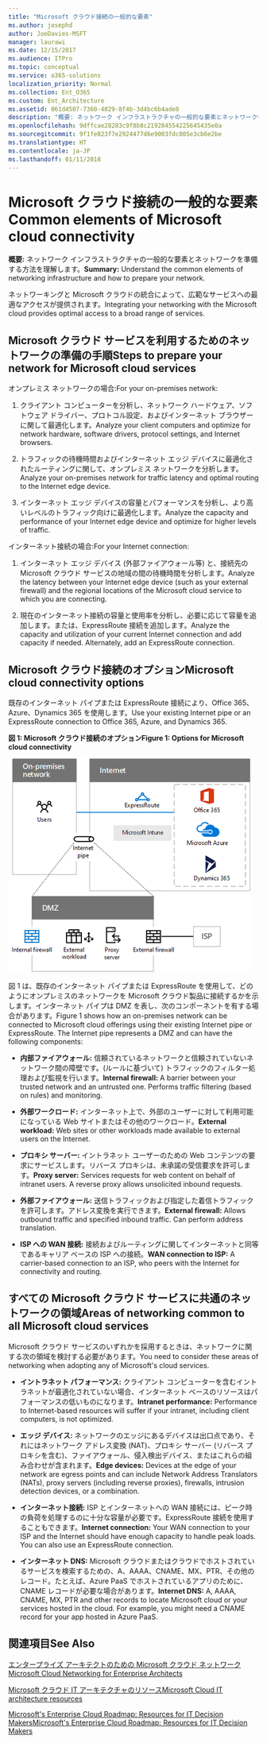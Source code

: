 ```yaml
---
title: "Microsoft クラウド接続の一般的な要素"
ms.author: josephd
author: JoeDavies-MSFT
manager: laurawi
ms.date: 12/15/2017
ms.audience: ITPro
ms.topic: conceptual
ms.service: o365-solutions
localization_priority: Normal
ms.collection: Ent_O365
ms.custom: Ent_Architecture
ms.assetid: 061d4507-7360-4029-8f4b-3d4bc6b4ade0
description: "概要: ネットワーク インフラストラクチャの一般的な要素とネットワークを準備する方法を理解します。"
ms.openlocfilehash: 9dffcae28283c9f8b8c219284554225645435e0a
ms.sourcegitcommit: 9f1fe023f7e2924477d6e9003fdc805e3cb6e2be
ms.translationtype: HT
ms.contentlocale: ja-JP
ms.lasthandoff: 01/11/2018
---
```

# <a name="common-elements-of-microsoft-cloud-connectivity"></a><span data-ttu-id="5c14e-103">Microsoft クラウド接続の一般的な要素</span><span class="sxs-lookup"><span data-stu-id="5c14e-103">Common elements of Microsoft cloud connectivity</span></span>

 <span data-ttu-id="5c14e-104">**概要:** ネットワーク インフラストラクチャの一般的な要素とネットワークを準備する方法を理解します。</span><span class="sxs-lookup"><span data-stu-id="5c14e-104">**Summary:** Understand the common elements of networking infrastructure and how to prepare your network.</span></span>
  
<span data-ttu-id="5c14e-105">ネットワーキングと Microsoft クラウドの統合によって、広範なサービスへの最適なアクセスが提供されます。</span><span class="sxs-lookup"><span data-stu-id="5c14e-105">Integrating your networking with the Microsoft cloud provides optimal access to a broad range of services.</span></span>
  
## <a name="steps-to-prepare-your-network-for-microsoft-cloud-services"></a><span data-ttu-id="5c14e-106">Microsoft クラウド サービスを利用するためのネットワークの準備の手順</span><span class="sxs-lookup"><span data-stu-id="5c14e-106">Steps to prepare your network for Microsoft cloud services</span></span>
<span data-ttu-id="5c14e-107"><a name="steps"> </a></span><span class="sxs-lookup"><span data-stu-id="5c14e-107"><a name="steps"> </a></span></span>

<span data-ttu-id="5c14e-108">オンプレミス ネットワークの場合:</span><span class="sxs-lookup"><span data-stu-id="5c14e-108">For your on-premises network:</span></span>
  
1. <span data-ttu-id="5c14e-109">クライアント コンピューターを分析し、ネットワーク ハードウェア、ソフトウェア ドライバー、プロトコル設定、およびインターネット ブラウザーに関して最適化します。</span><span class="sxs-lookup"><span data-stu-id="5c14e-109">Analyze your client computers and optimize for network hardware, software drivers, protocol settings, and Internet browsers.</span></span>
    
2. <span data-ttu-id="5c14e-110">トラフィックの待機時間およびインターネット エッジ デバイスに最適化されたルーティングに関して、オンプレミス ネットワークを分析します。</span><span class="sxs-lookup"><span data-stu-id="5c14e-110">Analyze your on-premises network for traffic latency and optimal routing to the Internet edge device.</span></span>
    
3. <span data-ttu-id="5c14e-111">インターネット エッジ デバイスの容量とパフォーマンスを分析し、より高いレベルのトラフィック向けに最適化します。</span><span class="sxs-lookup"><span data-stu-id="5c14e-111">Analyze the capacity and performance of your Internet edge device and optimize for higher levels of traffic.</span></span>
    
<span data-ttu-id="5c14e-112">インターネット接続の場合:</span><span class="sxs-lookup"><span data-stu-id="5c14e-112">For your Internet connection:</span></span>
  
1. <span data-ttu-id="5c14e-113">インターネット エッジ デバイス (外部ファイアウォール等) と、接続先の Microsoft クラウド サービスの地域の間の待機時間を分析します。</span><span class="sxs-lookup"><span data-stu-id="5c14e-113">Analyze the latency between your Internet edge device (such as your external firewall) and the regional locations of the Microsoft cloud service to which you are connecting.</span></span>
    
2. <span data-ttu-id="5c14e-p101">現在のインターネット接続の容量と使用率を分析し、必要に応じて容量を追加します。または、ExpressRoute 接続を追加します。</span><span class="sxs-lookup"><span data-stu-id="5c14e-p101">Analyze the capacity and utilization of your current Internet connection and add capacity if needed. Alternately, add an ExpressRoute connection.</span></span>
    
## <a name="microsoft-cloud-connectivity-options"></a><span data-ttu-id="5c14e-116">Microsoft クラウド接続のオプション</span><span class="sxs-lookup"><span data-stu-id="5c14e-116">Microsoft cloud connectivity options</span></span>
<span data-ttu-id="5c14e-117"><a name="steps"> </a></span><span class="sxs-lookup"><span data-stu-id="5c14e-117"><a name="steps"> </a></span></span>

<span data-ttu-id="5c14e-118">既存のインターネット パイプまたは ExpressRoute 接続により、Office 365、Azure、Dynamics 365 を使用します。</span><span class="sxs-lookup"><span data-stu-id="5c14e-118">Use your existing Internet pipe or an ExpressRoute connection to Office 365, Azure, and Dynamics 365.</span></span>
  
<span data-ttu-id="5c14e-119">**図 1: Microsoft クラウド接続のオプション**</span><span class="sxs-lookup"><span data-stu-id="5c14e-119">**Figure 1: Options for Microsoft cloud connectivity**</span></span>

![図 1:Microsoft クラウド接続のオプション](images/Network_Poster/CommonElements.png)

  
<span data-ttu-id="5c14e-p102">図 1 は、既存のインターネット パイプまたは ExpressRoute を使用して、どのようにオンプレミスのネットワークを Microsoft クラウド製品に接続するかを示します。インターネット パイプは DMZ を表し、次のコンポーネントを有する場合があります。</span><span class="sxs-lookup"><span data-stu-id="5c14e-p102">Figure 1 shows how an on-premises network can be connected to Microsoft cloud offerings using their existing Internet pipe or ExpressRoute. The Internet pipe represents a DMZ and can have the following components:</span></span>
  
- <span data-ttu-id="5c14e-p103">**内部ファイアウォール:** 信頼されているネットワークと信頼されていないネットワーク間の障壁です。(ルールに基づいて) トラフィックのフィルター処理および監視を行います。</span><span class="sxs-lookup"><span data-stu-id="5c14e-p103">**Internal firewall:** A barrier between your trusted network and an untrusted one. Performs traffic filtering (based on rules) and monitoring.</span></span>
    
- <span data-ttu-id="5c14e-125">**外部ワークロード:** インターネット上で、外部のユーザーに対して利用可能になっている Web サイトまたはその他のワークロード。</span><span class="sxs-lookup"><span data-stu-id="5c14e-125">**External workload:** Web sites or other workloads made available to external users on the Internet.</span></span>
    
- <span data-ttu-id="5c14e-p104">**プロキシ サーバー:** イントラネット ユーザーのための Web コンテンツの要求にサービスします。リバース プロキシは、未承諾の受信要求を許可します。</span><span class="sxs-lookup"><span data-stu-id="5c14e-p104">**Proxy server:** Services requests for web content on behalf of intranet users. A reverse proxy allows unsolicited inbound requests.</span></span>
    
- <span data-ttu-id="5c14e-p105">**外部ファイアウォール:** 送信トラフィックおよび指定した着信トラフィックを許可します。アドレス変換を実行できます。</span><span class="sxs-lookup"><span data-stu-id="5c14e-p105">**External firewall:** Allows outbound traffic and specified inbound traffic. Can perform address translation.</span></span>
    
- <span data-ttu-id="5c14e-130">**ISP への WAN 接続:** 接続およびルーティングに関してインターネットと同等であるキャリア ベースの ISP への接続。</span><span class="sxs-lookup"><span data-stu-id="5c14e-130">**WAN connection to ISP:** A carrier-based connection to an ISP, who peers with the Internet for connectivity and routing.</span></span>
    
## <a name="areas-of-networking-common-to-all-microsoft-cloud-services"></a><span data-ttu-id="5c14e-131">すべての Microsoft クラウド サービスに共通のネットワークの領域</span><span class="sxs-lookup"><span data-stu-id="5c14e-131">Areas of networking common to all Microsoft cloud services</span></span>
<span data-ttu-id="5c14e-132"><a name="steps"> </a></span><span class="sxs-lookup"><span data-stu-id="5c14e-132"><a name="steps"> </a></span></span>

<span data-ttu-id="5c14e-133">Microsoft クラウド サービスのいずれかを採用するときは、ネットワークに関する次の領域を検討する必要があります。</span><span class="sxs-lookup"><span data-stu-id="5c14e-133">You need to consider these areas of networking when adopting any of Microsoft's cloud services.</span></span>
  
- <span data-ttu-id="5c14e-134">**イントラネット パフォーマンス:** クライアント コンピューターを含むイントラネットが最適化されていない場合、インターネット ベースのリソースはパフォーマンスの低いものになります。</span><span class="sxs-lookup"><span data-stu-id="5c14e-134">**Intranet performance:** Performance to Internet-based resources will suffer if your intranet, including client computers, is not optimized.</span></span>
    
- <span data-ttu-id="5c14e-135">**エッジ デバイス:** ネットワークのエッジにあるデバイスは出口点であり、それにはネットワーク アドレス変換 (NAT)、プロキシ サーバー (リバース プロキシを含む)、ファイアウォール、侵入検出デバイス、またはこれらの組み合わせが含まれます。</span><span class="sxs-lookup"><span data-stu-id="5c14e-135">**Edge devices:** Devices at the edge of your network are egress points and can include Network Address Translators (NATs), proxy servers (including reverse proxies), firewalls, intrusion detection devices, or a combination.</span></span>
    
- <span data-ttu-id="5c14e-p106">**インターネット接続:** ISP とインターネットへの WAN 接続には、ピーク時の負荷を処理するのに十分な容量が必要です。ExpressRoute 接続を使用することもできます。</span><span class="sxs-lookup"><span data-stu-id="5c14e-p106">**Internet connection:** Your WAN connection to your ISP and the Internet should have enough capacity to handle peak loads. You can also use an ExpressRoute connection.</span></span>
    
- <span data-ttu-id="5c14e-p107">**インターネット DNS:** Microsoft クラウドまたはクラウドでホストされているサービスを検索するための、A、AAAA、CNAME、MX、PTR、その他のレコード。たとえば、Azure PaaS でホストされているアプリのために、CNAME レコードが必要な場合があります。</span><span class="sxs-lookup"><span data-stu-id="5c14e-p107">**Internet DNS:** A, AAAA, CNAME, MX, PTR and other records to locate Microsoft cloud or your services hosted in the cloud. For example, you might need a CNAME record for your app hosted in Azure PaaS.</span></span>
    
## <a name="see-also"></a><span data-ttu-id="5c14e-140">関連項目</span><span class="sxs-lookup"><span data-stu-id="5c14e-140">See Also</span></span>

<span data-ttu-id="5c14e-141"><a name="steps"> </a></span><span class="sxs-lookup"><span data-stu-id="5c14e-141"><a name="steps"> </a></span></span>

[<span data-ttu-id="5c14e-142">エンタープライズ アーキテクトのための Microsoft クラウド ネットワーク</span><span class="sxs-lookup"><span data-stu-id="5c14e-142">Microsoft Cloud Networking for Enterprise Architects</span></span>](microsoft-cloud-networking-for-enterprise-architects.md)
  
[<span data-ttu-id="5c14e-143">Microsoft クラウド IT アーキテクチャのリソース</span><span class="sxs-lookup"><span data-stu-id="5c14e-143">Microsoft Cloud IT architecture resources</span></span>](microsoft-cloud-it-architecture-resources.md)

<span data-ttu-id="5c14e-144">[Microsoft's Enterprise Cloud Roadmap: Resources for IT Decision Makers](https://sway.com/FJ2xsyWtkJc2taRD)</span><span class="sxs-lookup"><span data-stu-id="5c14e-144">[Microsoft's Enterprise Cloud Roadmap: Resources for IT Decision Makers](https://sway.com/FJ2xsyWtkJc2taRD)</span></span>


